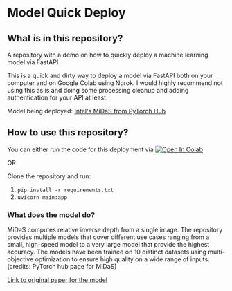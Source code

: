 # Model Quick Deploy

## What is in this repository?
A repository with a demo on how to quickly deploy a machine learning model via FastAPI

This is a quick and dirty way to deploy a model via FastAPI both on your computer and on Google Colab using Ngrok. I would highly recommend not using this as is and doing some processing cleanup and adding authentication for your API at least.

Model being deployed: [Intel's MiDaS from PyTorch Hub](https://pytorch.org/hub/intelisl_midas_v2/)

## How to use this repository?
You can either run the code for this deployment via 
[![Open In Colab](https://colab.research.google.com/assets/colab-badge.svg)](https://colab.research.google.com/github/aasimsani/model-quick-deploy/blob/main/Model_Quick_Deploy.ipynb)

OR

Clone the repository and run:
1. ```pip install -r requirements.txt```
2. ```uvicorn main:app```

### What does the model do?
MiDaS computes relative inverse depth from a single image. The repository provides multiple models that cover different use cases ranging from a small, high-speed model to a very large model that provide the highest accuracy. The models have been trained on 10 distinct datasets using multi-objective optimization to ensure high quality on a wide range of inputs. (credits: PyTorch hub page for MiDaS)

[Link to original paper for the model](https://arxiv.org/abs/1907.01341)

